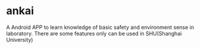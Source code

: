 # ankai
A Android APP to learn knowledge of basic safety and environment sense in laboratory.
There are some features only can be used in SHU(Shanghai University)
